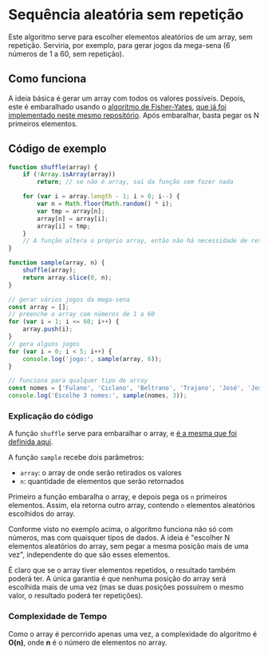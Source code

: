 # Sequência aleatória sem repetição

Este algoritmo serve para escolher elementos aleatórios de um array, sem repetição. Serviria, por exemplo, para gerar jogos da mega-sena (6 números de 1 a 60, sem repetição).

## Como funciona

A ideia básica é gerar um array com todos os valores possíveis. Depois, este é embaralhado usando o [algoritmo de Fisher-Yates][1], [que já foi implementado neste mesmo repositório](../shuffle-array/index.js). Após embaralhar, basta pegar os N primeiros elementos.

  [1]: https://en.wikipedia.org/wiki/Fisher%E2%80%93Yates_shuffle "Descrição do algoritmo Fisher-Yates no Wikipedia"

## Código de exemplo

```javascript
function shuffle(array) {
    if (!Array.isArray(array))
        return; // se não é array, sai da função sem fazer nada

    for (var i = array.length - 1; i > 0; i--) {
        var n = Math.floor(Math.random() * i);
        var tmp = array[n];
        array[n] = array[i];
        array[i] = tmp;
    }
    // A função altera o próprio array, então não há necessidade de retorná-lo
}

function sample(array, n) {
    shuffle(array);
    return array.slice(0, n);
}

// gerar vários jogos da mega-sena
const array = [];
// preenche o array com números de 1 a 60
for (var i = 1; i <= 60; i++) {
    array.push(i);
}
// gera alguns jogos
for (var i = 0; i < 5; i++) {
    console.log('jogo:', sample(array, 6));
}

// funciona para qualquer tipo de array
const nomes = ['Fulano', 'Ciclano', 'Beltrano', 'Trajano', 'José', 'Josefa', 'Maria', 'Ana'];
console.log('Escolhe 3 nomes:', sample(nomes, 3));
```

### Explicação do código

A função `shuffle` serve para embaralhar o array, e [é a mesma que foi definida aqui](../shuffle-array/index.js).

A função `sample` recebe dois parâmetros:

- `array`: o array de onde serão retirados os valores
- `n`: quantidade de elementos que serão retornados

Primeiro a função embaralha o array, e depois pega os `n` primeiros elementos. Assim, ela retorna outro array, contendo `n` elementos aleatórios escolhidos do array.

Conforme visto no exemplo acima, o algoritmo funciona não só com números, mas com quaisquer tipos de dados. A ideia é "escolher N elementos aleatórios do array, sem pegar a mesma posição mais de uma vez", independente do que são esses elementos.

É claro que se o array tiver elementos repetidos, o resultado também poderá ter. A única garantia é que nenhuma posição do array será escolhida mais de uma vez (mas se duas posições possuírem o mesmo valor, o resultado poderá ter repetições).

### Complexidade de Tempo

Como o array é percorrido apenas uma vez, a complexidade do algoritmo é **O(n)**, onde **n** é o número de elementos no array.
